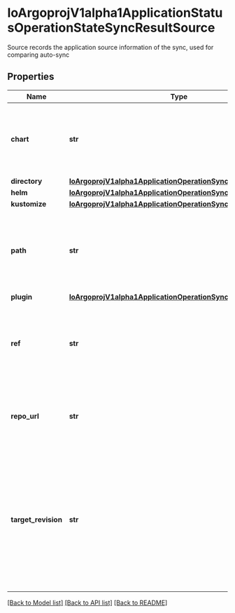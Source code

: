 # IoArgoprojV1alpha1ApplicationStatusOperationStateSyncResultSource

Source records the application source information of the sync, used for comparing auto-sync
## Properties
Name | Type | Description | Notes
------------ | ------------- | ------------- | -------------
**chart** | **str** | Chart is a Helm chart name, and must be specified for applications sourced from a Helm repo. | [optional] 
**directory** | [**IoArgoprojV1alpha1ApplicationOperationSyncSourceDirectory**](IoArgoprojV1alpha1ApplicationOperationSyncSourceDirectory.md) |  | [optional] 
**helm** | [**IoArgoprojV1alpha1ApplicationOperationSyncSourceHelm**](IoArgoprojV1alpha1ApplicationOperationSyncSourceHelm.md) |  | [optional] 
**kustomize** | [**IoArgoprojV1alpha1ApplicationOperationSyncSourceKustomize**](IoArgoprojV1alpha1ApplicationOperationSyncSourceKustomize.md) |  | [optional] 
**path** | **str** | Path is a directory path within the Git repository, and is only valid for applications sourced from Git. | [optional] 
**plugin** | [**IoArgoprojV1alpha1ApplicationOperationSyncSourcePlugin**](IoArgoprojV1alpha1ApplicationOperationSyncSourcePlugin.md) |  | [optional] 
**ref** | **str** | Ref is reference to another source within sources field. This field will not be used if used with a &#x60;source&#x60; tag. | [optional] 
**repo_url** | **str** | RepoURL is the URL to the repository (Git or Helm) that contains the application manifests | 
**target_revision** | **str** | TargetRevision defines the revision of the source to sync the application to. In case of Git, this can be commit, tag, or branch. If omitted, will equal to HEAD. In case of Helm, this is a semver tag for the Chart&#39;s version. | [optional] 

[[Back to Model list]](../README.md#documentation-for-models) [[Back to API list]](../README.md#documentation-for-api-endpoints) [[Back to README]](../README.md)


